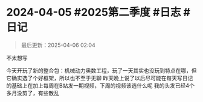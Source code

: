 # 2024-04-05 #2025第二季度 #日志 #日记

>最后更新：2025-04-06 02:04

不太想写

今天开玩了新的整合包：机械动力奥数工程，玩了一天其实也没玩到特点在哪，但它确实选了个好框架，所以也不至于无聊
昨天晚上说了以后尽可能在每天写日记的基础上在加上每周在B站发一期视频，下周的视频该选什么呢
我的头发已经4个多月没剪了，有些散乱
